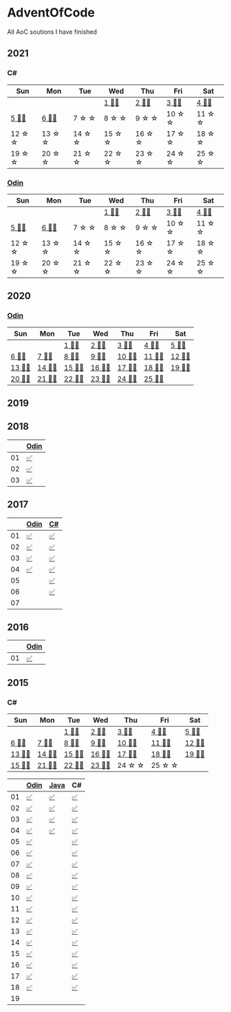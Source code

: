 # AdventOfCode
All AoC soutions I have finished

## 2021

### C#

| Sun                  | Mon                  | Tue                    | Wed                    | Thu                   | Fri                   | Sat                   |
|----------------------|----------------------|------------------------|------------------------|-----------------------|-----------------------|-----------------------|
|                      |                      |                        | [1 🌟🌟][21d01csharp] | [2 🌟🌟][21d02csharp]| [3 🌟🌟][21d03csharp]| [4 🌟🌟][21d04csharp] |
|[5 🌟🌟][21d05csharp]|[6 🌟🌟][21d06csharp]| 7 ☆ ☆                 | 8 ☆ ☆                 | 9 ☆ ☆                | 10 ☆ ☆               | 11 ☆ ☆               |
| 12 ☆ ☆              | 13 ☆ ☆              | 14 ☆ ☆                | 15 ☆ ☆                | 16 ☆ ☆               | 17 ☆ ☆               | 18 ☆ ☆               |
| 19 ☆ ☆              | 20 ☆ ☆              | 21 ☆ ☆                | 22 ☆ ☆                | 23 ☆ ☆               | 24 ☆ ☆               | 25 ☆ ☆               |

[21d01csharp]: https://github.com/SpencasaurusRex/AdventOfCode/blob/master/2021/C%23/day01/Program.cs
[21d02csharp]: https://github.com/SpencasaurusRex/AdventOfCode/blob/master/2021/C%23/day02/Program.cs
[21d03csharp]: https://github.com/SpencasaurusRex/AdventOfCode/blob/master/2021/C%23/day03/Program.cs
[21d04csharp]: https://github.com/SpencasaurusRex/AdventOfCode/blob/master/2021/C%23/day04/Program.cs
[21d05csharp]: https://github.com/SpencasaurusRex/AdventOfCode/blob/master/2021/C%23/day05/Program.cs
[21d06csharp]: https://github.com/SpencasaurusRex/AdventOfCode/blob/master/2021/C%23/day06/Program.cs

### [Odin][odin]
| Sun                 | Mon                 | Tue                    | Wed                    | Thu                   | Fri                   | Sat                   |
|---------------------|---------------------|------------------------|------------------------|-----------------------|-----------------------|-----------------------|
|                     |                     |                        | [1 🌟🌟][21d01odin]   | [2 🌟🌟][21d02odin]  | [3 🌟🌟][21d03odin]   | [4 🌟🌟][21d04odin]  |
|[5 🌟🌟][21d05odin] |[6 🌟🌟][21d06odin] | 7 ☆ ☆                 | 8 ☆ ☆                 | 9 ☆ ☆                | 10 ☆ ☆               | 11 ☆ ☆               |
| 12 ☆ ☆             | 13 ☆ ☆             | 14 ☆ ☆                | 15 ☆ ☆                | 16 ☆ ☆               | 17 ☆ ☆               | 18 ☆ ☆               |
| 19 ☆ ☆             | 20 ☆ ☆             | 21 ☆ ☆                | 22 ☆ ☆                | 23 ☆ ☆               | 24 ☆ ☆               | 25 ☆ ☆               |

[21d01odin]: https://github.com/SpencasaurusRex/AdventOfCode/blob/master/2021/Odin/day01.odin
[21d02odin]: https://github.com/SpencasaurusRex/AdventOfCode/blob/master/2021/Odin/day02.odin
[21d03odin]: https://github.com/SpencasaurusRex/AdventOfCode/blob/master/2021/Odin/day03.odin
[21d04odin]: https://github.com/SpencasaurusRex/AdventOfCode/blob/master/2021/Odin/day04.odin
[21d05odin]: https://github.com/SpencasaurusRex/AdventOfCode/blob/master/2021/Odin/day05.odin
[21d06odin]: https://github.com/SpencasaurusRex/AdventOfCode/blob/master/2021/Odin/day06.odin


## 2020


### [Odin][odin]
| Sun                 | Mon                 | Tue                    | Wed                    | Thu                   | Fri                   | Sat                   |
|---------------------|---------------------|------------------------|------------------------|-----------------------|-----------------------|-----------------------|
|                     |                     |[1 🌟🌟][20d01odin]    |[2 🌟🌟][20d02odin]    |[3 🌟🌟][20d03odin]   |[4 🌟🌟][20d04odin]    |[5 🌟🌟][20d05odin]   | 
|[6 🌟🌟][20d06odin] |[7 🌟🌟][20d07odin] |[8 🌟🌟][20d08odin]    |[9 🌟🌟][20d09odin]    |[10 🌟🌟][20d10odin]   |[11 🌟🌟][20d11odin]  |[12 🌟🌟][20d12odin]  | 
|[13 🌟🌟][20d13odin]|[14 🌟🌟][20d14odin]|[15 🌟🌟][20d15odin]   |[16 🌟🌟][20d16odin]   |[17 🌟🌟][20d17odin]   |[18 🌟🌟][20d18odin]  |[19 🌟🌟][20d19odin]  | 
|[20 🌟🌟][20d20odin]|[21 🌟🌟][20d21odin]|[22 🌟🌟][20d22odin]   |[23 🌟🌟][20d23odin]   |[24 🌟🌟][20d24odin]   |[25 🌟🌟][20d25odin]  |                       |


[odin]: http://odin-lang.org/
[20d01odin]: https://github.com/SpencasaurusRex/AdventOfCode/blob/master/2020/Odin/day01.odin
[20d02odin]: https://github.com/SpencasaurusRex/AdventOfCode/blob/master/2020/Odin/day02.odin
[20d03odin]: https://github.com/SpencasaurusRex/AdventOfCode/blob/master/2020/Odin/day03.odin
[20d04odin]: https://github.com/SpencasaurusRex/AdventOfCode/blob/master/2020/Odin/day04.odin
[20d05odin]: https://github.com/SpencasaurusRex/AdventOfCode/blob/master/2020/Odin/day05.odin
[20d06odin]: https://github.com/SpencasaurusRex/AdventOfCode/blob/master/2020/Odin/day06.odin
[20d07odin]: https://github.com/SpencasaurusRex/AdventOfCode/blob/master/2020/Odin/day07.odin
[20d08odin]: https://github.com/SpencasaurusRex/AdventOfCode/blob/master/2020/Odin/day08.odin
[20d09odin]: https://github.com/SpencasaurusRex/AdventOfCode/blob/master/2020/Odin/day09.odin
[20d10odin]: https://github.com/SpencasaurusRex/AdventOfCode/blob/master/2020/Odin/day10.odin
[20d11odin]: https://github.com/SpencasaurusRex/AdventOfCode/blob/master/2020/Odin/day11.odin
[20d12odin]: https://github.com/SpencasaurusRex/AdventOfCode/blob/master/2020/Odin/day12.odin
[20d13odin]: https://github.com/SpencasaurusRex/AdventOfCode/blob/master/2020/Odin/day13.odin
[20d14odin]: https://github.com/SpencasaurusRex/AdventOfCode/blob/master/2020/Odin/day14.odin
[20d15odin]: https://github.com/SpencasaurusRex/AdventOfCode/blob/master/2020/Odin/day15.odin
[20d16odin]: https://github.com/SpencasaurusRex/AdventOfCode/blob/master/2020/Odin/day16.odin
[20d17odin]: https://github.com/SpencasaurusRex/AdventOfCode/blob/master/2020/Odin/day17.odin
[20d18odin]: https://github.com/SpencasaurusRex/AdventOfCode/blob/master/2020/Odin/day18.odin
[20d19odin]: https://github.com/SpencasaurusRex/AdventOfCode/blob/master/2020/Odin/day19.odin
[20d20odin]: https://github.com/SpencasaurusRex/AdventOfCode/blob/master/2020/Odin/day20.odin
[20d21odin]: https://github.com/SpencasaurusRex/AdventOfCode/blob/master/2020/Odin/day21.odin
[20d22odin]: https://github.com/SpencasaurusRex/AdventOfCode/blob/master/2020/Odin/day22.odin
[20d23odin]: https://github.com/SpencasaurusRex/AdventOfCode/blob/master/2020/Odin/day23.odin
[20d24odin]: https://github.com/SpencasaurusRex/AdventOfCode/blob/master/2020/Odin/day24.odin
[20d25odin]: https://github.com/SpencasaurusRex/AdventOfCode/blob/master/2020/Odin/day25.odin



## 2019

## 2018
|    |[Odin][odin]|
|----|---------------|
| 01 |[✅][18d01odin] |
| 02 |[✅][18d02odin] |
| 03 |[✅][18d03odin] |

[18d01odin]: https://github.com/SpencasaurusRex/AdventOfCode/blob/master/2018/Odin/day01.odin
[18d02odin]: https://github.com/SpencasaurusRex/AdventOfCode/blob/master/2018/Odin/day02.odin
[18d03odin]: https://github.com/SpencasaurusRex/AdventOfCode/blob/master/2018/Odin/day03.odin


## 2017
|    |[Odin][odin]|[C#][csharp]   |
|----|---------------|---------------|
| 01 |[✅][17d01odin] |[✅][17d01csharp] |
| 02 |[✅][17d02odin] |[✅][17d02csharp] |
| 03 |[✅][17d03odin] |[✅][17d03csharp] |
| 04 |[✅][17d04odin] |[✅][17d04csharp] |
| 05 |                |[✅][17d01csharp] |
| 06 |                |[✅][17d01csharp] |
| 07 |                | |


[17d01odin]: https://github.com/SpencasaurusRex/AdventOfCode/blob/master/2017/Odin/day01.odin
[17d02odin]: https://github.com/SpencasaurusRex/AdventOfCode/blob/master/2017/Odin/day02.odin
[17d03odin]: https://github.com/SpencasaurusRex/AdventOfCode/blob/master/2017/Odin/day03.odin
[17d04odin]: https://github.com/SpencasaurusRex/AdventOfCode/blob/master/2017/Odin/day04.odin
[csharp]: https://docs.microsoft.com/en-us/dotnet/csharp/
[17d01csharp]: https://github.com/SpencasaurusRex/AdventOfCode/blob/master/2017/CSharp/Program.cs#L145
[17d02csharp]: https://github.com/SpencasaurusRex/AdventOfCode/blob/master/2017/CSharp/Program.cs#L188
[17d03csharp]: https://github.com/SpencasaurusRex/AdventOfCode/blob/master/2017/CSharp/Program.cs#L315
[17d04csharp]: https://github.com/SpencasaurusRex/AdventOfCode/blob/master/2017/CSharp/Program.cs#L432
[17d05csharp]: https://github.com/SpencasaurusRex/AdventOfCode/blob/master/2017/CSharp/Program.cs#L541
[17d06csharp]: https://github.com/SpencasaurusRex/AdventOfCode/blob/master/2017/CSharp/Program.cs#L612
[17d07csharp]: https://github.com/SpencasaurusRex/AdventOfCode/blob/master/2017/CSharp/Program.cs#L755


## 2016
|    |[Odin][odin]   |
|----|---------------|
| 01 |[✅][16d01odin] |

[16d01odin]: https://github.com/SpencasaurusRex/AdventOfCode/blob/master/2016/Odin/day01.odin


## 2015

### C#
| Sun                   | Mon                   | Tue                    | Wed                    | Thu                   | Fri                   | Sat                   |
|-----------------------|-----------------------|------------------------|------------------------|-----------------------|-----------------------|-----------------------|
|                       |                       |[1 🌟🌟][15d01csharp]  |[2 🌟🌟][15d02csharp]   |[3 🌟🌟][15d03csharp]|[4 🌟🌟][15d04csharp] |[5 🌟🌟][15d05csharp]  | 
|[6 🌟🌟][15d06csharp] |[7 🌟🌟][15d07csharp] |[8 🌟🌟][15d08csharp]  |[9 🌟🌟][15d09csharp]   |[10 🌟🌟][15d10csharp]|[11 🌟🌟][15d11csharp]|[12 🌟🌟][15d12csharp] | 
|[13 🌟🌟][15d13csharp]|[14 🌟🌟][15d14csharp]|[15 🌟🌟][15d15csharp] |[16 🌟🌟][15d16csharp]   |[17 🌟🌟][15d17csharp]|[18 🌟🌟][15d18csharp]|[19 🌟🌟][15d19csharp] | 
|[15 🌟🌟][15d20csharp]|[21 🌟🌟][15d21csharp]|[22 🌟🌟][15d22csharp] |[23 🌟🌟][15d23csharp]  |24 ☆ ☆                |25 ☆ ☆                |                       |

|    |[Odin][odin]    | [Java][java]   | C#             |
|----|----------------|----------------|----------------|
| 01 |[✅][15d01odin] |[✅][15d01java]|[✅][15d01csharp]|
| 02 |[✅][15d02odin] |[✅][15d02java]|[✅][15d02csharp]|
| 03 |[✅][15d03odin] |[✅][15d03java]|[✅][15d03csharp]|
| 04 |[✅][15d04odin] |[✅][15d04java]|[✅][15d04csharp]|
| 05 |[✅][15d05odin] |                |[✅][15d05csharp]|
| 06 |[✅][15d06odin] |                |[✅][15d06csharp]|
| 07 |[✅][15d07odin] |                |[✅][15d07csharp]|
| 08 |[✅][15d08odin] |                |[✅][15d08csharp]|
| 09 |[✅][15d09odin] |                |[✅][15d09csharp]|
| 10 |[✅][15d10odin] |                |[✅][15d10csharp]|
| 11 |[✅][15d11odin] |                |[✅][15d11csharp]|
| 12 |[✅][15d12odin] |                |[✅][15d12csharp]|
| 13 |[✅][15d13odin] |                |[✅][15d13csharp]|
| 14 |[✅][15d14odin] |                |[✅][15d14csharp]|
| 15 |[✅][15d15odin] |                |[✅][15d15csharp]|
| 16 |[✅][15d16odin] |                |[✅][15d16csharp]|
| 17 |[✅][15d17odin] |                |[✅][15d17csharp]|
| 18 |[✅][15d18odin] |                |[✅][15d18csharp]|
| 19 |                |                ||

[java]: https://www.java.com/en/
[15d01odin]: https://github.com/SpencasaurusRex/AdventOfCode/blob/master/2015/Odin/day01.odin
[15d02odin]: https://github.com/SpencasaurusRex/AdventOfCode/blob/master/2015/Odin/day02.odin
[15d03odin]: https://github.com/SpencasaurusRex/AdventOfCode/blob/master/2015/Odin/day03.odin
[15d04odin]: https://github.com/SpencasaurusRex/AdventOfCode/blob/master/2015/Odin/day04.odin
[15d05odin]: https://github.com/SpencasaurusRex/AdventOfCode/blob/master/2015/Odin/day05.odin
[15d06odin]: https://github.com/SpencasaurusRex/AdventOfCode/blob/master/2015/Odin/day06.odin
[15d07odin]: https://github.com/SpencasaurusRex/AdventOfCode/blob/master/2015/Odin/day07.odin
[15d08odin]: https://github.com/SpencasaurusRex/AdventOfCode/blob/master/2015/Odin/day08.odin
[15d09odin]: https://github.com/SpencasaurusRex/AdventOfCode/blob/master/2015/Odin/day09.odin
[15d10odin]: https://github.com/SpencasaurusRex/AdventOfCode/blob/master/2015/Odin/day10.odin
[15d11odin]: https://github.com/SpencasaurusRex/AdventOfCode/blob/master/2015/Odin/day11.odin
[15d12odin]: https://github.com/SpencasaurusRex/AdventOfCode/blob/master/2015/Odin/day12.odin
[15d13odin]: https://github.com/SpencasaurusRex/AdventOfCode/blob/master/2015/Odin/day13.odin
[15d14odin]: https://github.com/SpencasaurusRex/AdventOfCode/blob/master/2015/Odin/day14.odin
[15d15odin]: https://github.com/SpencasaurusRex/AdventOfCode/blob/master/2015/Odin/day15.odin
[15d16odin]: https://github.com/SpencasaurusRex/AdventOfCode/blob/master/2015/Odin/day16.odin
[15d17odin]: https://github.com/SpencasaurusRex/AdventOfCode/blob/master/2015/Odin/day17.odin
[15d18odin]: https://github.com/SpencasaurusRex/AdventOfCode/blob/master/2015/Odin/day18.odin
[15d19odin]: https://github.com/SpencasaurusRex/AdventOfCode/blob/master/2015/Odin/day19.odin
[15d01java]: https://github.com/SpencasaurusRex/AdventOfCode/blob/master/2015/java/Day1.java
[15d02java]: https://github.com/SpencasaurusRex/AdventOfCode/blob/master/2015/Java/Day2.java
[15d03java]: https://github.com/SpencasaurusRex/AdventOfCode/blob/master/2015/Java/Day3.java
[15d04java]: https://github.com/SpencasaurusRex/AdventOfCode/blob/master/2015/Java/Day4.java
[15d05java]: https://github.com/SpencasaurusRex/AdventOfCode/blob/master/2015/Java/Day5.java
[15d01csharp]: https://github.com/SpencasaurusRex/AdventOfCode/blob/master/2015/CSharp/Day01/Program.cs
[15d02csharp]: https://github.com/SpencasaurusRex/AdventOfCode/blob/master/2015/CSharp/Day02/Program.cs
[15d03csharp]: https://github.com/SpencasaurusRex/AdventOfCode/blob/master/2015/CSharp/Day03/Program.cs
[15d04csharp]: https://github.com/SpencasaurusRex/AdventOfCode/blob/master/2015/CSharp/Day04/Program.cs
[15d05csharp]: https://github.com/SpencasaurusRex/AdventOfCode/blob/master/2015/CSharp/Day05/Program.cs
[15d06csharp]: https://github.com/SpencasaurusRex/AdventOfCode/blob/master/2015/CSharp/Day06/Program.cs
[15d07csharp]: https://github.com/SpencasaurusRex/AdventOfCode/blob/master/2015/CSharp/Day07/Program.cs
[15d08csharp]: https://github.com/SpencasaurusRex/AdventOfCode/blob/master/2015/CSharp/Day08/Program.cs
[15d09csharp]: https://github.com/SpencasaurusRex/AdventOfCode/blob/master/2015/CSharp/Day09/Program.cs
[15d10csharp]: https://github.com/SpencasaurusRex/AdventOfCode/blob/master/2015/CSharp/Day10/Program.cs
[15d11csharp]: https://github.com/SpencasaurusRex/AdventOfCode/blob/master/2015/CSharp/Day11/Program.cs
[15d12csharp]: https://github.com/SpencasaurusRex/AdventOfCode/blob/master/2015/CSharp/Day12/Program.cs
[15d13csharp]: https://github.com/SpencasaurusRex/AdventOfCode/blob/master/2015/CSharp/Day13/Program.cs
[15d14csharp]: https://github.com/SpencasaurusRex/AdventOfCode/blob/master/2015/CSharp/Day14/Program.cs
[15d15csharp]: https://github.com/SpencasaurusRex/AdventOfCode/blob/master/2015/CSharp/Day15/Program.cs
[15d16csharp]: https://github.com/SpencasaurusRex/AdventOfCode/blob/master/2015/CSharp/Day16/Program.cs
[15d17csharp]: https://github.com/SpencasaurusRex/AdventOfCode/blob/master/2015/CSharp/Day17/Program.cs
[15d18csharp]: https://github.com/SpencasaurusRex/AdventOfCode/blob/master/2015/CSharp/Day18/Program.cs
[15d19csharp]: https://github.com/SpencasaurusRex/AdventOfCode/blob/master/2015/CSharp/Day19/Program.cs
[15d20csharp]: https://github.com/SpencasaurusRex/AdventOfCode/blob/master/2015/CSharp/Day20/Program.cs
[15d21csharp]: https://github.com/SpencasaurusRex/AdventOfCode/blob/master/2015/CSharp/Day21/Program.cs
[15d22csharp]: https://github.com/SpencasaurusRex/AdventOfCode/blob/master/2015/CSharp/Day22/Program.cs
[15d23csharp]: https://github.com/SpencasaurusRex/AdventOfCode/blob/master/2015/CSharp/Day23/Program.cs

